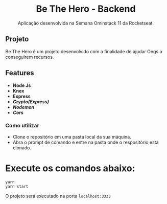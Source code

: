 <h1 align="center"> Be The Hero - Backend</h1>
<p align="center"> Aplicação desenvolvida na Semana Ominstack 11 da Rocketseat. </p>
 
## Projeto
Be The Hero é um projeto desenvolvido com a finalidade de ajudar Ongs a conseguirem recursos.

## Features

- **Node Js** 
- **Knex**
- **Express**
- ***Crypto(Express)***
- ***Nodemon***
- ***Cors***

### Como utilizar

- Clone o repositório em uma pasta local da sua máquina.
- Abra o prompt de comando e entre na pasta onde o respositório esta clonado.

# Execute os comandos abaixo:
```
yarn
yarn start

```

O projeto será executado na porta ```localhost:3333```
